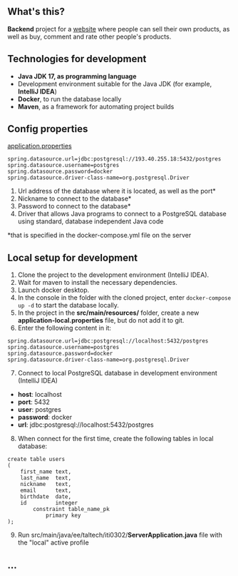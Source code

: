 ## What's this?
**Backend** project for a [website](http://buysell.hopto.org) where people can sell their own products, as well as buy, comment and rate other people's products.

## Technologies for development
- **Java JDK 17, as programming language**
- Development environment suitable for the Java JDK (for example, **IntelliJ IDEA**)
- **Docker**, to run the database locally
- **Maven**, as a framework for automating project builds


## Config properties

[application.properties](https://gitlab.cs.ttu.ee/alpari/iti0302-2022-server/-/blob/main/src/main/resources/application.properties)
```
spring.datasource.url=jdbc:postgresql://193.40.255.18:5432/postgres
spring.datasource.username=postgres 
spring.datasource.password=docker
spring.datasource.driver-class-name=org.postgresql.Driver
```

1. Url address of the database where it is located, as well as the port*
2. Nickname to connect to the database*
3. Password to connect to the database*
4. Driver that allows Java programs to connect to a PostgreSQL database using standard, database independent Java code

*that is specified in the docker-compose.yml file on the server

## Local setup for development
1. Clone the project to the development environment (IntelliJ IDEA).
2. Wait for maven to install the necessary dependencies.
3. Launch docker desktop.
4. In the console in the folder with the cloned project, enter ```docker-compose up -d``` to start the database locally.
5. In the project in the **src/main/resources/** folder, create a new **application-local.properties** file, but do not add it to git.
6. Enter the following content in it:
```
spring.datasource.url=jdbc:postgresql://localhost:5432/postgres
spring.datasource.username=postgres
spring.datasource.password=docker
spring.datasource.driver-class-name=org.postgresql.Driver
```
7. Connect to local PostgreSQL database in development environment (IntelliJ IDEA)
- **host**: localhost
- **port**: 5432
- **user**: postgres
- **password**: docker
- **url**: jdbc:postgresql://localhost:5432/postgres
8. When connect for the first time, create the following tables in local database:
```
create table users
(
    first_name text,
    last_name  text,
    nickname   text,
    email      text,
    birthdate  date,
    id         integer
        constraint table_name_pk
            primary key
);
```
9. Run src/main/java/ee/taltech/iti0302/**ServerApplication.java** file with the "local" active profile
## ...
